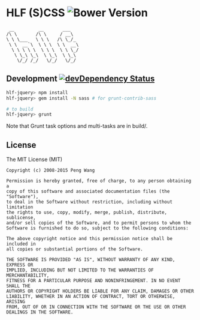 # HLF (S)CSS ![Bower Version](https://img.shields.io/bower/v/hlf-css.svg)

     __         __       ___
    /\ \       /\ \     / __\
    \ \ \___   \ \ \   /\ \_/_
     \ \  __`\  \ \ \  \ \  __\
      \ \ \ \ \  \ \ \  \ \ \_/
       \ \_\ \_\  \ \_\  \ \_\
        \/_/ /_/   \/_/   \/_/

## Development [![devDependency Status](https://david-dm.org/hlfcoding/hlf-css/dev-status.svg)](https://david-dm.org/hlfcoding/hlf-css#info=devDependencies)

```bash
hlf-jquery> npm install
hlf-jquery> gem install -N sass # for grunt-contrib-sass

# to build
hlf-jquery> grunt
```

Note that Grunt task options and multi-tasks are in build/.

## License

The MIT License (MIT)

    Copyright (c) 2008-2015 Peng Wang

    Permission is hereby granted, free of charge, to any person obtaining a
    copy of this software and associated documentation files (the "Software"),
    to deal in the Software without restriction, including without limitation
    the rights to use, copy, modify, merge, publish, distribute, sublicense,
    and/or sell copies of the Software, and to permit persons to whom the
    Software is furnished to do so, subject to the following conditions:

    The above copyright notice and this permission notice shall be included in
    all copies or substantial portions of the Software.

    THE SOFTWARE IS PROVIDED "AS IS", WITHOUT WARRANTY OF ANY KIND, EXPRESS OR
    IMPLIED, INCLUDING BUT NOT LIMITED TO THE WARRANTIES OF MERCHANTABILITY,
    FITNESS FOR A PARTICULAR PURPOSE AND NONINFRINGEMENT. IN NO EVENT SHALL THE
    AUTHORS OR COPYRIGHT HOLDERS BE LIABLE FOR ANY CLAIM, DAMAGES OR OTHER
    LIABILITY, WHETHER IN AN ACTION OF CONTRACT, TORT OR OTHERWISE, ARISING
    FROM, OUT OF OR IN CONNECTION WITH THE SOFTWARE OR THE USE OR OTHER
    DEALINGS IN THE SOFTWARE.
